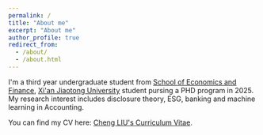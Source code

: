 ```yaml
---
permalink: /
title: "About me"
excerpt: "About me"
author_profile: true
redirect_from: 
  - /about/
  - /about.html
---
```


I'm a third year undergraduate student from [School of Economics and Finance](http://sef.xjtu.edu.cn/), [Xi'an Jiaotong University](https://www.xjtu.edu.cn/) student pursing a PHD program in 2025. My research interest includes disclosure theory, ESG, banking and machine learning in Accounting.

You can find my CV here: [Cheng LIU's Curriculum Vitae](assets/LiuC_CV202409.pdf). 
